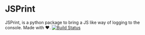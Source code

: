 # JSPrint
JSPrint, is a python package to bring a JS like way of logging to the console. Made with :heart:.
[![Build Status](https://github.com/NotAussie/JSPrint/actions/workflows/python-publish.yml/badge.svg?event=publish)](https://github.com/NotAussie/JSPrint/actions)
